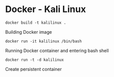 # Docker - Kali Linux

```docker build -t kalilinux .```

Building Docker image

```docker run -it kalilinux /bin/bash```

Running Docker container and entering bash shell

```docker run -t -d kalilinux```

Create persistent container
